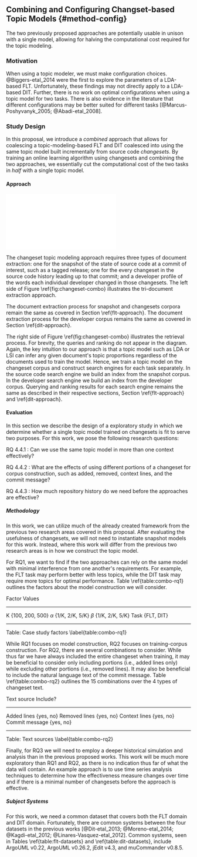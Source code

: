 ## Combining and Configuring Changset-based Topic Models {#method-config}

The two previously proposed approaches are potentially usable in unison with
a single model, allowing for halving the computational cost required for the
topic modeling.

### Motivation

When using a topic modeler, we must make configuration choices.
@Biggers-etal_2014 were the first to explore the parameters of a LDA-based FLT.
Unfortunately, these findings may not directly apply to a LDA-based DIT.
Further, there is no work on optimal configurations when using a topic model
for two tasks.  There is also evidence in the literature that different
configurations may be better suited for different tasks
[@Marcus-Poshyvanyk_2005; @Abadi-etal_2008].

### Study Design

In this proposal, we introduce a *combined* approach that allows for coalescing
a topic-modeling-based FLT and DIT coalesced into using the same topic model
built incrementally from source code *changesets*.  By training an online
learning algorithm using changesets and combining the two approaches, we
essentially cut the computational cost of the two tasks in *half* with a single
topic model.

#### Approach

![Combining changeset-based feature location and developer identifiation
\label{fig:changeset-combo}](figures/changeset-combo.pdf)

The changeset topic modeling approach requires three types of document
extraction: one for the snapshot of the state of source code at a commit of
interest, such as a tagged release; one for the every changeset in the source
code history leading up to that commit; and a developer profile of the words
each individual developer changed in those changesets.  The left side of Figure
\ref{fig:changeset-combo} illustrates the tri-document extraction approach.

The document extraction process for snapshot and changesets corpora remain the
same as covered in Section \ref{flt-approach}.  The document extraction process
for the developer corpus remains the same as covered in Section
\ref{dit-approach}.

The right side of Figure \ref{fig:changeset-combo} illustrates the retrieval
process.  For brevity, the queries and ranking do not appear in the diagram.
Again, the key intuition to our approach is that a topic model such as LDA or
LSI can infer any given document's topic proportions regardless of the
documents used to train the model.  Hence, we train a topic model on the
changeset corpus and construct search engines for each task separately.  In the
source code search engine we build an index from the snapshot corpus.  In the
developer search engine we build an index from the developer corpus.  Querying
and ranking results for each search engine remains the same as described in
their respective sections, Section \ref{flt-approach} and \ref{dit-approach}.

#### Evaluation

In this section we describe the design of a exploratory study in which we
determine whether a single topic model trained on changesets is fit to serve
two purposes.  For this work, we pose the following research questions:

RQ 4.4.1
:   Can we use the same topic model in more than one context effectively?

RQ 4.4.2
:   What are the effects of using different portions of a changeset for corpus
construction, such as added, removed, context lines, and the commit message?

RQ 4.4.3
:   How much repository history do we need before the approaches are effective?


##### Methodology

In this work, we can utilize much of the already created framework from the
previous two research areas covered in this proposal.  After evaluating the
usefulness of changesets, we will not need to instantiate snapshot models for
this work.  Instead, where this work will differ from the previous two research
areas is in how we construct the topic model.

For RQ1, we want to find if the two approaches can rely on the same model with
minimal interference from one another's requirements.  For example, the FLT
task may perform better with less topics, while the DIT task may require more
topics for optimal performance.  Table \ref{table:combo-rq1} outlines the
factors about the model construction we will consider.

Factor      Values
---------   ------
K           {100, 200, 500}
$\alpha$    {1/K, 2/K, 5/K}
$\beta$     {1/K, 2/K, 5/K}
Task        {FLT, DIT}
---------   ------

Table: Case study factors \label{table:combo-rq1}


While RQ1 focuses on model construction, RQ2 focuses on training-corpus
construction.  For RQ2, there are several combinations to consider.  While thus
far we have always included the entire changeset when training, it may be
beneficial to consider only including portions (i.e., added lines only) while
excluding other portions (i.e., removed lines).  It may also be beneficial to
include the natural language text of the commit message.  Table
\ref{table:combo-rq2} outlines the 15 combinations over the 4 types of
changeset text.

Text source     Include?
--------------  ---------
Added lines     {yes, no}
Removed lines   {yes, no}
Context lines   {yes, no}
Commit message  {yes, no}
--------------  ---------

Table: Text sources \label{table:combo-rq2}

Finally, for RQ3 we will need to employ a deeper historical simulation and
analysis than in the previous proposed works.  This work will be much more
exploratory than RQ1 and RQ2, as there is no indication thus far of what the
data will contain.  An example approach is to use time series analysis
techniques to determine how the effectiveness measure changes over time and if
there is a minimal number of changesets before the approach is effective.

##### Subject Systems

For this work, we need a common dataset that covers both the FLT domain and DIT
domain.  Fortunately, there are common systems between the four datasets in the
previous works [@Dit-etal_2013; @Moreno-etal_2014; @Kagdi-etal_2012;
@Linares-Vasquez-etal_2012].  Common systems, seen in Tables
\ref{table:flt-datasets} and \ref{table:dit-datasets}, include ArgoUML v0.22,
ArgoUML v0.26.2, jEdit v4.3, and muCommander v0.8.5.

